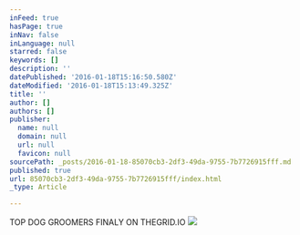 ```yaml
---
inFeed: true
hasPage: true
inNav: false
inLanguage: null
starred: false
keywords: []
description: ''
datePublished: '2016-01-18T15:16:50.580Z'
dateModified: '2016-01-18T15:13:49.325Z'
title: ''
author: []
authors: []
publisher:
  name: null
  domain: null
  url: null
  favicon: null
sourcePath: _posts/2016-01-18-85070cb3-2df3-49da-9755-7b7726915fff.md
published: true
url: 85070cb3-2df3-49da-9755-7b7726915fff/index.html
_type: Article

---
```

TOP DOG GROOMERS FINALY ON THEGRID.IO
![](https://the-grid-user-content.s3-us-west-2.amazonaws.com/3c15ccdc-7524-41d9-8398-1758fbba1673.jpg)
